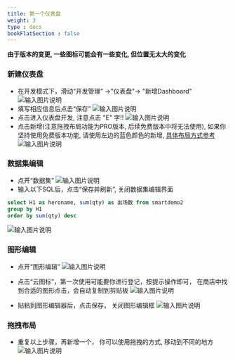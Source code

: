 ```yaml
---
title: 第一个仪表盘
weight: 3
type : docs
bookFlatSection : false
---
```


**由于版本的变更, 一些图标可能会有一些变化, 但位置无太大的变化** 
### 新建仪表盘
- 在开发模式下，滑动“开发管理” ->"仪表盘"-> "新增Dashboard"
![输入图片说明](https://images.gitee.com/uploads/images/2021/1218/133004_165c126a_5500438.png "屏幕截图.png")
- 填写相应信息后点击“保存”
![输入图片说明](https://images.gitee.com/uploads/images/2021/1218/133242_50b4e853_5500438.png "屏幕截图.png")
- 点击进入仪表盘开发, 注意点击 "E" 字!!
![输入图片说明](https://images.gitee.com/uploads/images/2021/1218/133352_6c646f23_5500438.png "屏幕截图.png")
- 点击新增(注意拖拽布局功能为PRO版本, 后续免费版本中将无法使用), 
  如果你坚持使用免费版本功能, 请使用左边的蓝色颜色的新增, [具体布局方式参考](https://gitee.com/smartchart/smartchart/wikis/4.布局说明/布局指引)
![输入图片说明](https://images.gitee.com/uploads/images/2021/1218/133630_70622fd1_5500438.png "屏幕截图.png")

### 数据集编辑
- 点开“数据集”
![输入图片说明](https://images.gitee.com/uploads/images/2021/1218/133934_9498a8c4_5500438.png "屏幕截图.png")
- 输入以下SQL后，点击“保存并刷新”, 关闭数据集编辑界面
```sql
select H1 as heroname, sum(qty) as 出场数 from smartdemo2
group by H1
order by sum(qty) desc
```
![输入图片说明](https://images.gitee.com/uploads/images/2021/1218/134140_eca7fdfd_5500438.png "屏幕截图.png")

### 图形编辑
- 点开“图形编辑”
![输入图片说明](https://images.gitee.com/uploads/images/2021/1218/134447_6c2ec9da_5500438.png "屏幕截图.png")

- 点击“云图标”，第一次使用可能要你进行登记，按提示操作即可， 在商店中找到合适的图形点击，会自动复制到剪贴板
![输入图片说明](https://images.gitee.com/uploads/images/2022/0120/094824_58215211_5500438.png "屏幕截图.png")
- 贴粘到图形编辑器后，点击保存， 关闭图形编辑框
![输入图片说明](https://images.gitee.com/uploads/images/2021/0701/093502_e7333837_5500438.png "屏幕截图.png")

### 拖拽布局
- 重复以上步骤，再新增一个， 你可以使用拖拽的方式, 移动到不同的地方
![输入图片说明](https://images.gitee.com/uploads/images/2021/1218/134937_cac58165_5500438.png "屏幕截图.png")
